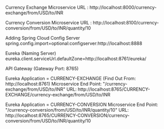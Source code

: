 Currency Exchange Microservice
URL : http://localhost:8000/currency-exchange/from/USD/to/INR

Currency Conversion Microservice
URL : http://localhost:8100/currency-conversion/from/USD/to/INR/quantity/10

Adding Spring Cloud Config Server
spring.config.import=optional:configserver:http://localhost:8888

Eureka (Naming Server)
eureka.client.serviceUrl.defaultZone=http://localhost:8761/eureka/

API Gateway (Gateway Port: 8765)

Eureka Application = CURRENCY-EXCHANGE (Find Out From: http://localhost:8761)
Microservice End Point: "/currency-exchange/from/USD/to/INR"
URL: http://localhost:8765/CURRENCY-EXCHANGE/currency-exchange/from/USD/to/INR

Eureka Application = CURRENCY-CONVERSION
Microservice End Point: "/currency-conversion/from/USD/to/INR/quantity/10"
URL: http://localhost:8765/CURRENCY-CONVERSION/currency-conversion/from/USD/to/INR/quantity/10


